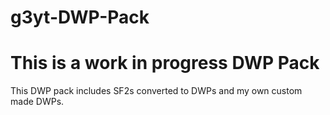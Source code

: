 # g3yt-DWP-Pack
# This is a work in progress DWP Pack
This DWP pack includes SF2s converted to DWPs and my own custom made DWPs.
